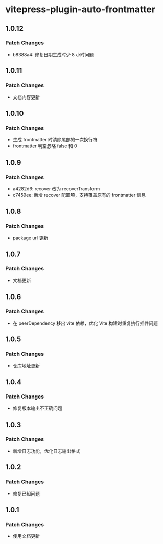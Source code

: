 # vitepress-plugin-auto-frontmatter

## 1.0.12

### Patch Changes

- b8388a4: 修复日期生成时少 8 小时问题

## 1.0.11

### Patch Changes

- 文档内容更新

## 1.0.10

### Patch Changes

- 生成 frontmatter 时清除尾部的一次换行符
- frontmatter 判空忽略 false 和 0

## 1.0.9

### Patch Changes

- a4282d6: recover 改为 recoverTransform
- c7459ee: 新增 recover 配置项，支持覆盖原有的 frontmatter 信息

## 1.0.8

### Patch Changes

- package url 更新

## 1.0.7

### Patch Changes

- 文档更新

## 1.0.6

### Patch Changes

- 在 peerDependency 移出 vite 依赖，优化 Vite 构建时重复执行插件问题

## 1.0.5

### Patch Changes

- 仓库地址更新

## 1.0.4

### Patch Changes

- 修复版本输出不正确问题

## 1.0.3

### Patch Changes

- 新增日志功能，优化日志输出格式

## 1.0.2

### Patch Changes

- 修复已知问题

## 1.0.1

### Patch Changes

- 使用文档更新
